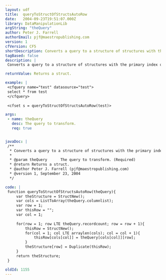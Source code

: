 ```yaml
---
layout: udf
title:  queryToStructOfStructsAutoRow
date:   2004-09-23T19:51:07.000Z
library: DataManipulationLib
argString: "theQuery"
author: Peter J. Farrell
authorEmail: pjf@maestropublishing.com
version: 1
cfVersion: CF5
shortDescription: Converts a query to a structure of structures with the primary index of the main structure auto incremented.
tagBased: false
description: |
 Converts a query to a structure of structures with the primary index of the main structure auto incremented.  Thanks to Shawn Seley's QueryToStructOfStructures for the basis of my code.

returnValue: Returns a struct.

example: |
 <cfquery name="test" datasource="test">
 select * from test
 </cfquery>
 
 <cfset s = queryToStructOfStructsAutoRow(test)>

args:
 - name: theQuery
   desc: The query to transform.
   req: true


javaDoc: |
 /**
  * Converts a query to a structure of structures with the primary index of the main structure auto incremented.
  * 
  * @param theQuery      The query to transform. (Required)
  * @return Returns a struct. 
  * @author Peter J. Farrell (pjf@maestropublishing.com) 
  * @version 1, September 23, 2004 
  */

code: |
 function queryToStructOfStructsAutoRow(theQuery){
     var theStructure = StructNew();
     var cols = ListToArray(theQuery.columnlist);
     var row = 1;
     var thisRow = "";
     var col = 1;
     
     for(row = 1; row LTE theQuery.recordcount; row = row + 1){
         thisRow = StructNew();
         for(col = 1; col LTE arraylen(cols); col = col + 1){
             thisRow[cols[col]] = theQuery[cols[col]][row];
         } 
         theStructure[row] = Duplicate(thisRow);
     } 
     return theStructure;
 }

oldId: 1155
---
```


